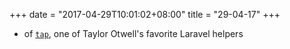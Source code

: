 +++
date = "2017-04-29T10:01:02+08:00"
title = "29-04-17"
+++

* of [`tap`](https://medium.com/@taylorotwell/tap-tap-tap-1fc6fc1f93a6), one of Taylor Otwell's favorite Laravel helpers

